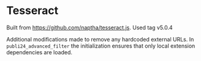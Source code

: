 # Tesseract

Built from https://github.com/naptha/tesseract.js.
Used tag v5.0.4

Additional modifications made to remove any hardcoded external URLs.
In `publi24_advanced_filter` the initialization ensures that only local
extension dependencies are loaded.
